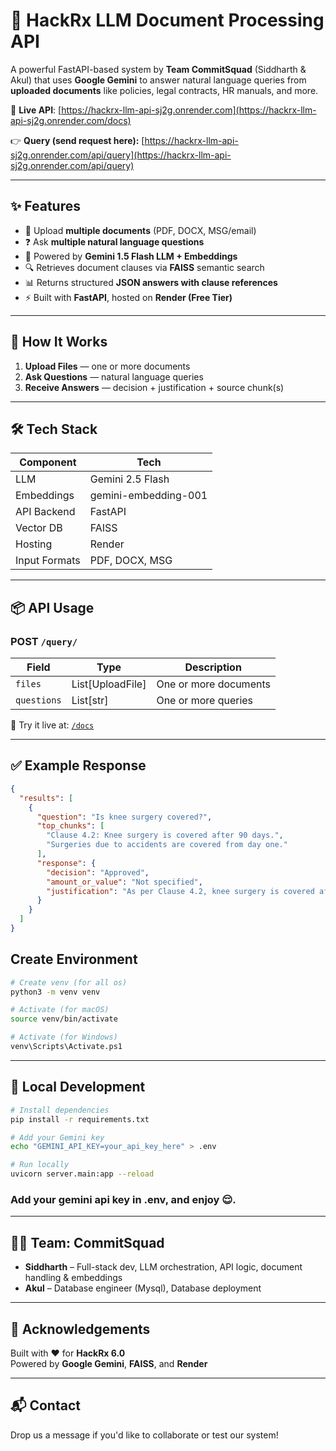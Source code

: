 # 🧠 HackRx LLM Document Processing API

A powerful FastAPI-based system by **Team CommitSquad** (Siddharth & Akul) that uses **Google Gemini** to answer natural language queries from **uploaded documents** like policies, legal contracts, HR manuals, and more.

🔗 **Live API**: [https://hackrx-llm-api-sj2g.onrender.com](https://hackrx-llm-api-sj2g.onrender.com/docs)

👉 **Query (send request here):** [https://hackrx-llm-api-sj2g.onrender.com/api/query](https://hackrx-llm-api-sj2g.onrender.com/api/query)

---

## ✨ Features

- 📁 Upload **multiple documents** (PDF, DOCX, MSG/email)
- ❓ Ask **multiple natural language questions**
- 🤖 Powered by **Gemini 1.5 Flash LLM + Embeddings**
- 🔍 Retrieves document clauses via **FAISS** semantic search
- 📊 Returns structured **JSON answers with clause references**
- ⚡ Built with **FastAPI**, hosted on **Render (Free Tier)**

---

## 🚀 How It Works

1. **Upload Files** — one or more documents  
2. **Ask Questions** — natural language queries  
3. **Receive Answers** — decision + justification + source chunk(s)

---

## 🛠 Tech Stack

| Component      | Tech                          |
|----------------|-------------------------------|
| LLM            | Gemini 2.5 Flash              |
| Embeddings     | gemini-embedding-001          |
| API Backend    | FastAPI                       |
| Vector DB      | FAISS                         |
| Hosting        | Render                        |
| Input Formats  | PDF, DOCX, MSG                |

---

## 📦 API Usage

### POST `/query/`

| Field      | Type             | Description                  |
|------------|------------------|------------------------------|
| `files`    | List[UploadFile] | One or more documents        |
| `questions`| List[str]        | One or more queries          |

📄 Try it live at: [`/docs`](https://hackrx-llm-api-sj2g.onrender.com/docs)

---

## ✅ Example Response

```json
{
  "results": [
    {
      "question": "Is knee surgery covered?",
      "top_chunks": [
        "Clause 4.2: Knee surgery is covered after 90 days.",
        "Surgeries due to accidents are covered from day one."
      ],
      "response": {
        "decision": "Approved",
        "amount_or_value": "Not specified",
        "justification": "As per Clause 4.2, knee surgery is covered after 90 days."
      }
    }
  ]
}
```
## Create Environment
```bash
# Create venv (for all os)
python3 -m venv venv

# Activate (for macOS)
source venv/bin/activate

# Activate (for Windows)
venv\Scripts\Activate.ps1
```

---

## 🧪 Local Development

```bash
# Install dependencies
pip install -r requirements.txt

# Add your Gemini key
echo "GEMINI_API_KEY=your_api_key_here" > .env

# Run locally
uvicorn server.main:app --reload
```
### Add your gemini api key in .env, and enjoy 😌.
---

## 👨‍💻 Team: CommitSquad

- **Siddharth** – Full-stack dev, LLM orchestration, API logic, document handling & embeddings
- **Akul** – Database engineer (Mysql), Database deployment

---

## 🤝 Acknowledgements

Built with ❤️ for **HackRx 6.0**  
Powered by **Google Gemini**, **FAISS**, and **Render**

---

## 📬 Contact

Drop us a message if you'd like to collaborate or test our system!
